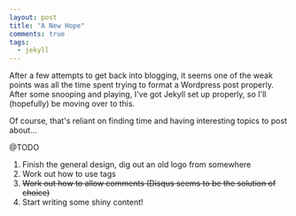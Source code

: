 ```yaml
---
layout: post
title: "A New Hope"
comments: true
tags:
  - jekyll
---
```


After a few attempts to get back into blogging, it seems one of the weak points was all the time spent trying to format a Wordpress post properly. After some snooping and playing, I've got Jekyll set up properly, so I'll (hopefully) be moving over to this.

Of course, that's reliant on finding time and having interesting topics to post about...

@TODO

1. Finish the general design, dig out an old logo from somewhere
2. Work out how to use tags
3. <del>Work out how to allow comments (Disqus seems to be the solution of choice)</del>
4. Start writing some shiny content!

